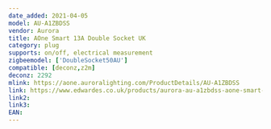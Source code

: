 ```yaml
---
date_added: 2021-04-05
model: AU-A1ZBDSS
vendor: Aurora
title: AOne Smart 13A Double Socket UK 
category: plug
supports: on/off, electrical measurement
zigbeemodel: ['DoubleSocket50AU']
compatible: [deconz,z2m]
deconz: 2292
mlink: https://aone.auroralighting.com/ProductDetails/AU-A1ZBDSS
link: https://www.edwardes.co.uk/products/aurora-au-a1zbdss-aone-smart-13a-double-socket
link2: 
link3: 
EAN: 
---
```


